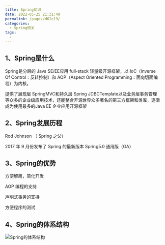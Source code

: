 ```yaml
---
title: Spring初识
date: 2022-05-25 21:31:40
permalink: /pages/d62e19/
categories:
  - Spring相关
tags:
  - 
---
```


## 1、Spring是什么

Spring是分层的 Java SE/EE应用 full-stack 轻量级开源框架，以 IoC（Inverse Of Control：反转控制）和 AOP（Aspect Oriented Programming：面向切面编程）为内核。

提供了展现层 SpringMVC和持久层 Spring JDBCTemplate以及业务层事务管理等众多的企业级应用技术，还能整合开源世界众多著名的第三方框架和类库，逐渐成为使用最多的Java EE 企业应用开源框架

## 2、Spring发展历程 

Rod Johnson （ Spring 之父）

2017  年
9 月份发布了 Spring 的最新版本 Spring5.0
通用版（GA）

## 3、Spring的优势

方便解耦，简化开发

AOP 编程的支持

声明式事务的支持

方便程序的测试

## 4、Spring的体系结构

![Spring的体系结构](https://cdn.addai.cn/博客/2022/5/25/202205252134001.png)